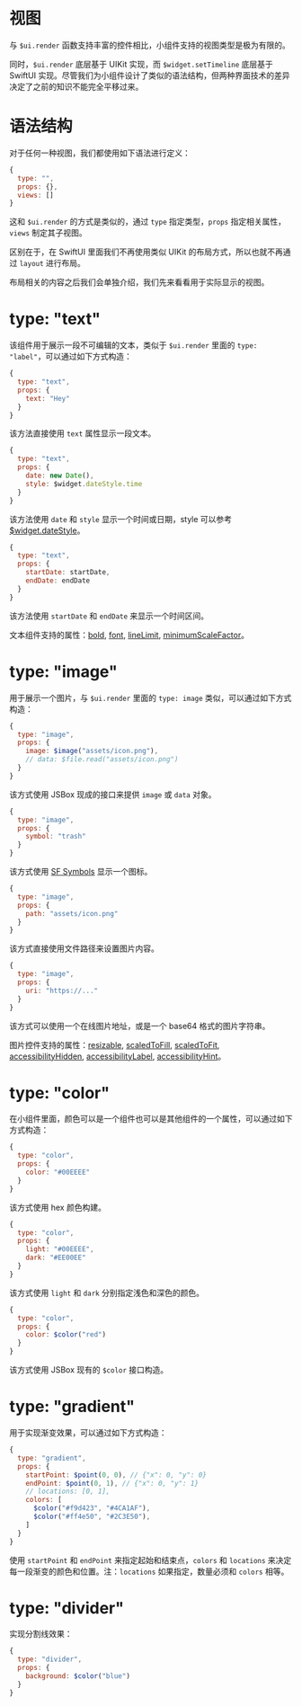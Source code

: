 # 视图

与 `$ui.render` 函数支持丰富的控件相比，小组件支持的视图类型是极为有限的。

同时，`$ui.render` 底层基于 UIKit 实现，而 `$widget.setTimeline` 底层基于 SwiftUI 实现。尽管我们为小组件设计了类似的语法结构，但两种界面技术的差异决定了之前的知识不能完全平移过来。

# 语法结构

对于任何一种视图，我们都使用如下语法进行定义：

```js
{
  type: "",
  props: {},
  views: []
}
```

这和 `$ui.render` 的方式是类似的，通过 `type` 指定类型，`props` 指定相关属性，`views` 制定其子视图。

区别在于，在 SwiftUI 里面我们不再使用类似 UIKit 的布局方式，所以也就不再通过 `layout` 进行布局。

布局相关的内容之后我们会单独介绍，我们先来看看用于实际显示的视图。

# type: "text"

该组件用于展示一段不可编辑的文本，类似于 `$ui.render` 里面的 `type: "label"`，可以通过如下方式构造：

```js
{
  type: "text",
  props: {
    text: "Hey"
  }
}
```

该方法直接使用 `text` 属性显示一段文本。

```js
{
  type: "text",
  props: {
    date: new Date(),
    style: $widget.dateStyle.time
  }
}
```

该方法使用 `date` 和 `style` 显示一个时间或日期，style 可以参考 [$widget.dateStyle](home-widget/method.md?id=widgetdatestyle)。

```js
{
  type: "text",
  props: {
    startDate: startDate,
    endDate: endDate
  }
}
```

该方法使用 `startDate` 和 `endDate` 来显示一个时间区间。

文本组件支持的属性：[bold](home-widget/modifiers.md?id=props-bold), [font](home-widget/modifiers.md?id=props-font), [lineLimit](home-widget/modifiers.md?id=props-linelimit), [minimumScaleFactor](home-widget/modifiers.md?id=props-minimumscalefactor)。

# type: "image"

用于展示一个图片，与 `$ui.render` 里面的 `type: image` 类似，可以通过如下方式构造：

```js
{
  type: "image",
  props: {
    image: $image("assets/icon.png"),
    // data: $file.read("assets/icon.png")
  }
}
```

该方式使用 JSBox 现成的接口来提供 `image` 或 `data` 对象。

```js
{
  type: "image",
  props: {
    symbol: "trash"
  }
}
```

该方式使用 [SF Symbols](https://developer.apple.com/design/human-interface-guidelines/sf-symbols/) 显示一个图标。

```js
{
  type: "image",
  props: {
    path: "assets/icon.png"
  }
}
```

该方式直接使用文件路径来设置图片内容。

```js
{
  type: "image",
  props: {
    uri: "https://..."
  }
}
```

该方式可以使用一个在线图片地址，或是一个 base64 格式的图片字符串。

图片控件支持的属性：[resizable](home-widget/modifiers.md?id=props-resizable), [scaledToFill](home-widget/modifiers.md?id=props-scaledtofill), [scaledToFit](home-widget/modifiers.md?id=props-scaledtofit), [accessibilityHidden](home-widget/modifiers.md?id=props-accessibilityhidden), [accessibilityLabel](home-widget/modifiers.md?id=props-accessibilitylabel), [accessibilityHint](home-widget/modifiers.md?id=props-accessibilityhint)。

# type: "color"

在小组件里面，颜色可以是一个组件也可以是其他组件的一个属性，可以通过如下方式构造：

```js
{
  type: "color",
  props: {
    color: "#00EEEE"
  }
}
```

该方式使用 hex 颜色构建。

```js
{
  type: "color",
  props: {
    light: "#00EEEE",
    dark: "#EE00EE"
  }
}
```

该方式使用 `light` 和 `dark` 分别指定浅色和深色的颜色。

```js
{
  type: "color",
  props: {
    color: $color("red")
  }
}
```

该方式使用 JSBox 现有的 `$color` 接口构造。

# type: "gradient"

用于实现渐变效果，可以通过如下方式构造：

```js
{
  type: "gradient",
  props: {
    startPoint: $point(0, 0), // {"x": 0, "y": 0}
    endPoint: $point(0, 1), // {"x": 0, "y": 1}
    // locations: [0, 1],
    colors: [
      $color("#f9d423", "#4CA1AF"),
      $color("#ff4e50", "#2C3E50"),
    ]
  }
}
```

使用 `startPoint` 和 `endPoint` 来指定起始和结束点，`colors` 和 `locations` 来决定每一段渐变的颜色和位置。注：`locations` 如果指定，数量必须和 `colors` 相等。

# type: "divider"

实现分割线效果：

```js
{
  type: "divider",
  props: {
    background: $color("blue")
  }
}
```